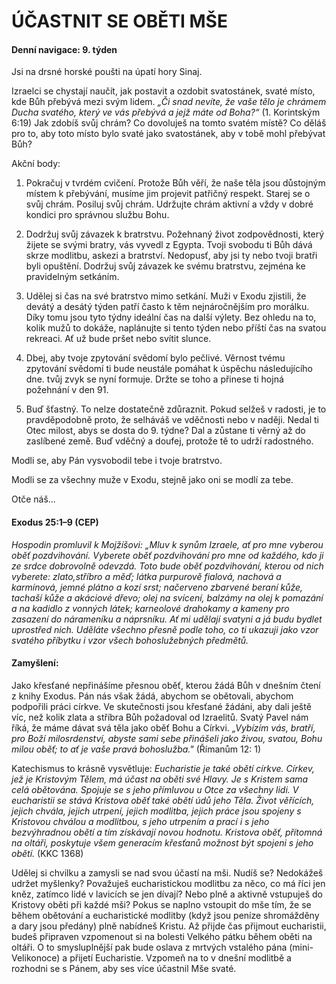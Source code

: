 # ÚČASTNIT SE OBĚTI MŠE

#### Denní navigace: 9. týden

Jsi na drsné horské poušti na úpatí hory Sinaj.

Izraelci se chystají naučít, jak postavit a ozdobit svatostánek, svaté místo, kde Bůh přebývá mezi svým lidem. *„Či snad nevíte, že vaše tělo je chrámem Ducha svatého, který ve vás přebývá a jejž máte od Boha?“* (1. Korintským 6:19) Jak zdobíš svůj chrám? Co dovoluješ na tomto svatém místě? Co děláš pro to,
aby toto místo bylo svaté jako svatostánek, aby v tobě mohl přebývat Bůh?

Akční body:
1. Pokračuj v tvrdém cvičení.
Protože Bůh věří, že naše těla jsou důstojným místem k přebývání, musíme jim projevit patřičný respekt. Starej se o svůj chrám. Posiluj svůj chrám. Udržujte chrám aktivní a vždy v dobré kondici pro správnou službu Bohu.

2. Dodržuj svůj závazek k bratrstvu.
Požehnaný život zodpovědnosti, který žijete se svými bratry, vás vyvedl z Egypta. Tvoji svobodu ti Bůh dává skrze modlitbu, askezi a bratrství. Nedopusť, aby jsi ty nebo tvoji bratři byli opuštění. Dodržuj svůj závazek ke svému bratrstvu, zejména ke pravidelným setkáním.

3. Udělej si čas na své bratrstvo mimo setkání.
Muži v Exodu zjistili, že devátý a desátý týden patří často k těm nejnáročnějším pro morálku. Díky tomu jsou tyto týdny ideální čas na další výlety. Bez ohledu na to, kolik mužů to dokáže, naplánujte si tento týden nebo příští čas na svatou rekreaci. Ať už bude pršet nebo svítit slunce.

4. Dbej, aby tvoje zpytování svědomí bylo pečlivé.
Věrnost tvému zpytování svědomí ti bude neustále pomáhat k úspěchu následujícího dne. tvůj zvyk se nyní formuje. Držte se toho a přinese ti hojná požehnání v den 91.

5. Buď šťastný.
To nelze dostatečně zdůraznit. Pokud selžeš v radosti, je to pravděpodobně proto, že selháváš ve vděčnosti nebo v naději. Nedal ti Otec milost, abys se dosta do 9. týdne? Dal a zůstane ti věrný až do zaslíbené země. Buď vděčný a doufej, protože tě to udrží radostného.

Modli se, aby Pán vysvobodil tebe i tvoje bratrstvo.

Modli se za všechny muže v Exodu, stejně jako oni se modlí za tebe.

Otče náš...

#### Exodus 25:1–9 (CEP)
*Hospodin promluvil k Mojžíšovi: „Mluv k synům Izraele, ať pro mne vyberou oběť pozdvihování. Vyberete oběť pozdvihování pro mne od každého, kdo ji ze srdce dobrovolně odevzdá. Toto bude oběť pozdvihování, kterou od nich vyberete: zlato,stříbro a měď; látka purpurově fialová, nachová a karmínová, jemné plátno a kozí srst; načerveno zbarvené beraní kůže, tachaší kůže a akáciové dřevo; olej na svícení, balzámy na olej k pomazání a na kadidlo z vonných látek; karneolové drahokamy a kameny pro zasazení do nárameníku a náprsníku. Ať mi udělají svatyni a já budu bydlet uprostřed nich. Uděláte všechno přesně podle toho, co ti ukazuji jako vzor svatého příbytku i vzor všech bohoslužebných předmětů.*

#### Zamyšlení:
Jako křesťané nepřinášíme přesnou oběť, kterou žádá Bůh v dnešním čtení z knihy Exodus. Pán nás však žádá, abychom se obětovali, abychom podpořili práci církve. Ve skutečnosti jsou křesťané žádáni, aby dali ještě víc, než kolik zlata a stříbra Bůh požadoval od Izraelitů. Svatý Pavel nám říká, že máme dávat svá těla jako oběť Bohu a Církvi. *„Vybízím vás, bratří, pro Boží milosrdenství, abyste sami sebe přinášeli jako živou, svatou, Bohu milou oběť; to ať je vaše pravá bohoslužba."* (Římanům 12: 1)

Katechismus to krásně vysvětluje: *Eucharistie je také obětí církve. Církev, jež je Kristovým Tělem, má účast na oběti své Hlavy. Je s Kristem sama celá obětována. Spojuje se s jeho přímluvou u Otce za všechny lidi. V eucharistii se stává Kristova oběť také obětí údů jeho Těla. Život věřících, jejich chvála, jejich utrpení, jejich modlitba, jejich práce jsou spojeny s Kristovou chválou a modlitbou, s jeho utrpením a prací i s jeho bezvýhradnou obětí a tím získávají novou hodnotu. Kristova oběť, přítomná na oltáři, poskytuje všem generacím křesťanů možnost být spojeni s jeho obětí.* (KKC 1368)

Udělej si chvilku a zamysli se nad svou účastí na mši. Nudíš se? Nedokážeš udržet myšlenky? Považuješ eucharistickou modlitbu za něco, co má říci jen kněz, zatímco lidé v lavicích se jen dívají? Nebo plně a aktivně vstupuješ do Kristovy oběti při každé mši? Pokus se naplno vstoupit do mše tím, že se během obětování a eucharistické modlitby (když jsou peníze shromážděny a dary jsou předány) plně nabídneš Kristu. Až přijde čas přijmout eucharistii, budeš připraven vzpomenout si na bolesti Velkého pátku během oběti na oltáři. O to smysluplnější pak bude oslava z mrtvých vstalého pána (mini-Velikonoce) a přijetí Eucharistie. Vzpomeň na to v dnešní modlitbě a rozhodni se s Pánem, aby ses více účastnil Mše svaté.
